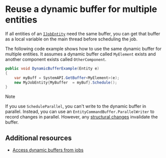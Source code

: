 # Reuse a dynamic buffer for multiple entities

If all entities of an [`IJobEntity`](iterating-data-ijobentity.md) need the same buffer, you can get that buffer as a local variable on the main thread before scheduling the job.

The following code example shows how to use the same dynamic buffer for multiple entities. It assumes a dynamic buffer called `MyElement` exists and another component exists called `OtherComponent`.

```c#
public void DynamicBufferExample(Entity e)
{
    var myBuff = SystemAPI.GetBuffer<MyElement>(e);
    new MyJobEntity{MyBuffer  = myBuf}.Schedule();
}
```

> [!NOTE]
> If you use `ScheduleParallel`, you can't write to the dynamic buffer in parallel. Instead, you can use an `EntityCommandBuffer.ParallelWriter` to record changes in parallel. However, any [structural changes](concepts-structural-changes.md) invalidate the buffer.

## Additional resources

* [Access dynamic buffers from jobs](components-buffer-jobs.md)